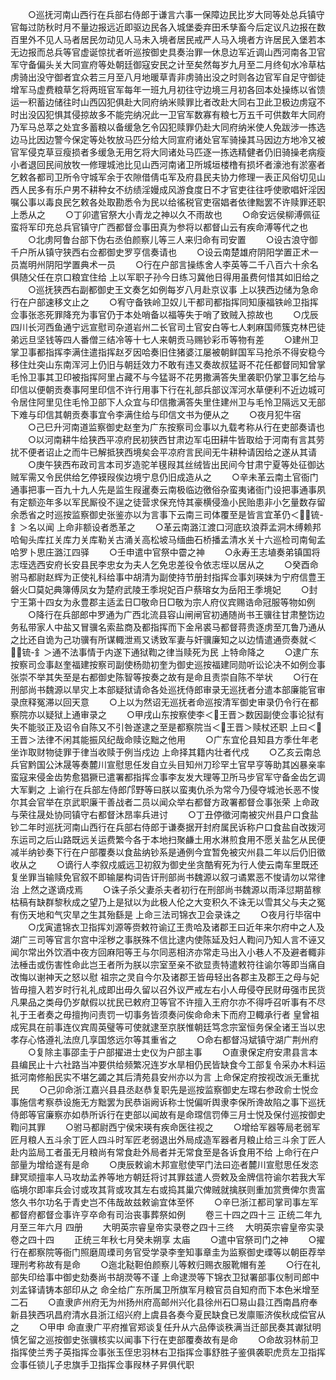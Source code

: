 <!-- { "loadSidebar": true } -->
　　○巡抚河南山西行在兵部右侍郎于谦言六事一保障边民比岁大同等处总兵镇守官每过防秋时月不量边报远近即驱边民各入城堡委弃田禾孳畜今后定议凡边报在数百里外不见人马者居民勿动见人马未入境者居民戒严人马入境者方许居民入堡若本无边报而总兵等官虚诞惊扰者听巡按御史具奏治罪一休息边军近调山西河南各卫官军守备偏头关大同宣府等处朝廷御寇安民之计至矣然每岁九月至二月终旬水冷草枯虏骑出没守御者宜众若三月至八月地暖草青非虏骑出没之时则各边官军自足守御徒增军马虚费粮草乞将两班官军每年一班九月初往守边境三月初各回本处操练以省馈运一积蓄边储往时山西囚犯俱赴大同府纳米赎罪比者改赴大同右卫此卫极边虏寇不时出没囚犯惧其侵掠故多不能完纳况此一卫官军数寡有粮七万五千可供数年大同府乃军马总萃之处宜多蓄粮以备缓急乞令囚犯赎罪仍赴大同府纳米使人免跋涉一拣选边马比因边警今保定等处牧放马匹分给大同宣府诸处官军骑操其马因边方地冷又被官军侵克草豆瘦损者多缓急无用乞将大同诸处马匹逐一拣选精健者仍旧骑操老病瘦小者退回民间放牧一修理城池比见山西河南诸卫所城垣楼橹有损坏者濠池有淤塞者乞敕各都司卫所令守城军余于农隙借倩屯军及府县民夫协力修理一表正风俗切见山西人民多有乐户男不耕种女不纺绩淫嫚成风游食度日不才官吏往往呼使歌唱奸淫因嘱公事以毒良民乞敕各处取勘悉令为民以给徭税官吏宿娼者依律黜罢不许赎罪还职  上悉从之
　　○丁卯遣官祭大小青龙之神以久不雨故也
　　○命安远侯柳溥佩征蛮将军印充总兵官镇守广西都督佥事田真为参将以都督山云有疾命溥等代之也
　　○北虏阿鲁台部下伪右丞伯颜察儿等三人来归命有司安置
　　○设古浪守御千户所从镇守狭西右佥都御史罗亨信奏请也
　　○设云南楚雄府阴阳学置正术一员嵩明州阴阳学置典术一员
　　○行在户部言操练舍人李英等二千八百六十余名俱随父任在京口粮宜住给  上以军职子孙今日练习冀他日得用虽费何惜其如旧给之
　　○巡抚狭西右副都御史王文奏乞如例每岁八月赴京议事  上以狭西边储为急命行在户部速移文止之
　　○宥守备铁岭卫奴儿干都司都指挥同知康福铁岭卫指挥佥事张忞死罪降充为事官仍于本处哨备以福等失于哨了致贼入掠故也
　　○戊辰四川长河西鱼通宁远宣慰司杂道岩州二长官司土官安白等七人剌麻国师簇克林巴徒弟远旦坚钱等四人番僧三结冷等十七人来朝贡马赐钞彩币等物有差
　　○建州卫掌卫事都指挥李满住遣指挥赵歹因哈奏旧住猪婆江屡被朝鲜国军马抢杀不得安稳今移住灶突山东南浑河上仍旧与朝廷效力不敢有违又奏故叔猛哥不花任都督同知曾掌毛怜卫事其卫印被指挥阿里占藏不与今猛哥不花男撒满答失里袭职仍掌卫事乞给与印信以便朝贡奏事阿里印信不许行用事下行在礼部兵部议浑河水草便利不近边城可令居住阿里见住毛怜卫部下人众宜与印信撒满答失里住建州卫与毛怜卫隔远又无部下难与印信其朝贡奏事宜令李满住给与印信文书为便从之
　　○夜月犯牛宿
　　○己巳升河南道监察御史赵奎为广东按察司佥事以九载考称从行在吏部奏请也
　　○以河南耕牛给狭西平凉府民初狭西甘肃边军屯田耕牛皆取给于河南有言其劳扰不便者诏止之而牛已解抵狭西境矣会平凉府言民间无牛耕种请因给之遂从其请
　　○庚午狭西布政司言本司岁造驼羊氁叚其丝绒皆出民间今甘肃宁夏等处征御达贼军需又令民供给乞停镆叚俟边境宁息仍旧成造从之
　　○辛未革云南土官衙门通事把事一百九十九人先是监生叚暹奏云南极临边徼俗杂蛮夷诸衙门设把事通事夙有定额迩年多以军民厮役不逞之徒营求保充恃其豪横侵渔小民贻患非小乞量数存留余悉省之时巡按监察御史张鉴亦以为言事下云南三司体覆至是皆言宜革仍＜锍-釒＞名以闻  上命非额设者悉革之
　　○革云南潞江渡口河底玖浪莽孟洞木缚赖邦哈甸头库扛关库力关库勒关古涌关高松坡马缅曲石桥播孟清水关十六巡检司南甸孟哈罗卜思庄潞江四驿
　　○壬申遣中官祭中霤之神
　　○永寿王志埴奏弟镇国将志垤选西安府长安县民李忠女为夫人乞免忠差役令依志垤以居从之
　　○癸酉命驸马都尉赵辉为正使礼科给事中胡清为副使持节册封指挥佥事刘瑛妹为宁府信豊王磐火□莫妃典簿傅凤女为楚府武陵王季堄妃百户蔡瑢女为岳阳王季境妃
　　○封宁王第十四女为永豊郡主适孟日□敬命日□敬为宗人府仪宾赐诰命冠服等物如例
　　○降行在兵部郎中罗通为广西北流县容山闸闸官初通随尚书王骥往甘肃整饬边务私带家人中盐又冒骥名索盐商及都指挥而下金帛裘马都督蒋贵逐虏至兀鲁乃通从之比还自诡为己功骥有所谋輙泄焉又诱致军妻与奸骥廉知之以边情遣通赍奏就＜锍-釒＞通不法事情于内遂下通狱鞫之律当赎死为民  上特命降之
　　○逮广东按察司佥事赵奎福建按察司副使杨勋初奎为御史巡按福建同勋听讼论决不如例佥事张崇不举其失至是右都御史陈智等按奏之故有是命且责崇自陈不举状
　　○行在刑部尚书魏源以旱灾上本部疑狱请命各处巡抚侍郎审录无巡抚者分遣本部廉能官审录庶释冤滞以回天意
　　○上以为然诏无巡抚者命巡按清军御史审录仍令行在都察院亦以疑狱上通审录之
　　○甲戌山东按察使李＜王晋＞数因副使佥事论狱有失不能驳正及诏令自陈又不引咎遂逮之至是都察院当＜王晋＞赎杖还职  上曰＜王晋＞法律不闲其能振风纪哉命赎讫黜之他用
　　○广东宜伦县知县方季仕年老坐诈取财物徒罪于律当收赎于例当戍边  上命择其籍内壮者代戍
　　○乙亥云南总兵官黔国公沐晟等奏麓川宣慰思任发自立头目知州刀珍罕土官早亨等助其凶暴亲率蛮寇来侵金齿势愈猖獗已遣署都指挥佥事李友发大理等卫所马步官军守备金齿乞调大军剿之  上谕行在兵部左侍郎邝野等曰朕以蛮夷仇杀为常今乃侵夺城池长恶不悛尔其会官举在京武职廉干善战者二员以闻众举右都督方政署都督佥事张荣  上命政与荣往晟处协同镇守右都督沐昂率兵进讨
　　○丁丑停徵河南被灾州县户口食盐钞二年时巡抚河南山西行在兵部右侍郎于谦奏据开封府属民诉称户口食盐自改拨河东运司之后山路既远关运费繁今各于本地扫聚鹻土用水淋煎食用不愿关盐乞从民便减半纳钞奏下行在户部覆奏以食盐纳钞系是通例今宜暂免被灾州县二年以后仍旧徵收从之
　　○谪行人李叙戍威远卫初叙为御史坐贪酷宥死为行人使云南车里既还复坐罪当输赎免官叙不即输屡构词告讦刑部尚书魏源以叙刁谲累恶不悛请勿以常律治  上然之遂谪戍焉
　　○诛子杀父妻杀夫者初行在刑部尚书魏源以雨泽愆期苗稼枯稿有缺群黎秋成之望乃上是狱以为此极人伦之大变积久不诛无以雪其父与夫之冤有伤天地和气灾旱之生其殆繇是  上命三法司锦衣卫会录诛之
　　○夜月行毕宿中
　　○戊寅遣锦衣卫指挥刘源等赍敕符谕辽王贵哈及诸郡王曰近年来尔府中之人及湖广三司等官言尔宫中淫秽之事朕殊不信比逮内使陈延及妇人鞫问乃知人言不诬又闻尔常出外饮酒中夜方回麻阳等王与尔同恶相济亦常走马出入小巷人不及避者輙非法棰击或伤害性命此岂王者所为朕以宗室至亲不欲显责特遣敕符往谕尔等即当痛自改悔以谢神天之怒以慰  祖宗之灵自今尔及诸郡王皆毋轻出各郡主及郡王之母与妃皆毋擅入若岁时行礼礼成即出毋久留以召外议严戒左右小人毋侵夺民财毋强市民货凡果品之类母仍岁献假以扰民已敕府卫等官不许擅入王府尔亦不得呼召听事有不尽礼于王者奏之毋擅拘问责罚一切事务皆须奏问俟命命未下而府卫輙承行者  皇曾祖成宪具在前事连仪宾周英璧等可使就逮至京朕惟朝廷笃念宗室恒务保全诸王当以忠孝存心恪遵礼法庶几享国悠远尔等其重省之
　　○命右都督冯斌镇守湖广荆州府
　　○复除主事邵圭于户部擢进士史仪为户部主事
　　○直隶保定府安肃县言本县编民止十六社路当冲要供给频繁况连岁水旱相仍民皆缺食今工部复令采办木料运抵河南修船民实不堪乞蠲之其后清苑县安州亦以为言  上命保定府按视改派无重扰民
　　○己卯命浙江嘉兴县县丞赵恭复职先是巡按监察御史左瑺右参政俞士悦佥事施信考察恭设施无方黜罢为民恭诣阙诉称士悦偏听舆隶李保所谗故陷之事下巡抚侍郎等官廉察亦如恭所诉行在吏部以闻故有是命瑺信罚俸三月士悦及保付巡按御史鞫问其罪
　　○驸马都尉西宁侯宋瑛有疾命医往视之
　　○增给军器等局老弱军匠月粮人五斗余丁匠人四斗时军匠老弱退出外局成造军器者月粮止给三斗余丁匠人赴内监局工者虽无月粮尚有常食赴外局者并无常食至是各诉食用不给  上命行在户部量为增给遂有是命
　　○庚辰敕谕木邦宣慰使罕门法曰迩者麓川宣慰思任发恣肆冥顽擅率人马攻劫孟养等地方朝廷将讨其罪兹遣人赍敕及金牌信符谕尔若我大军临境尔即率兵会讨或攻其背或攻其左右或捣其巢穴俾贼就擒朕则重加赏赉俾尔贵富悠久书尔功名于青史岂不伟哉故兹敕谕宜体至怀
　　○辛巳浙江都司掌司事左军都督府都督佥事许亨卒命有司治丧事葬祭如例
　　卷三十四之四十三  正统二年九月至三年六月  四册
　　大明英宗睿皇帝实录卷之四十三终
　大明英宗睿皇帝实录卷之四十四
　　正统三年秋七月癸未朔享  太庙
　　○遣中官祭司门之神
　　○擢行在都察院等衙门照磨周瑮司务官受学录李奎知事章圭为监察御史瑮等以朝臣荐举理刑考称故有是命
　　○迤北鞑靼伯颜察儿等敕归赐衣服靴帽有差
　　○行在礼部失印给事中御史劾奏尚书胡濙等不谨  上命逮濙等下锦衣卫狱署部事仪制司郎中刘孟铎请铸本部印从之  命全给广东所属卫所旗军月粮官员自知府而下本色米增至二石
　　○直隶庐州府无为州扬州府高邮州兴化县徐州石□易山县江西南昌府奉新县狭西巩昌府清水县浙江绍兴府上虞县各奏今夏民缺食已发廪赈济俟秋成偿官从之
　　○甲申  命直隶广平府推官郑谈复任升从六品俸谈秩满当迁部民奏其谳狱明慎乞留之巡按御史张骥核实以闻事下行在吏部覆奏故有是命
　　○命故羽林前卫指挥使兰秀子英指挥佥事张玉侄忠羽林右卫指挥佥事舒胜子鉴俱袭职虎贲左卫指挥佥事任锁儿子忠旗手卫指挥佥事叚林子昇俱代职
